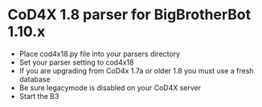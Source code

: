 # CoD4X 1.8 parser for BigBrotherBot 1.10.x

* Place cod4x18.py file into your parsers directory
* Set your parser setting to cod4x18
* If you are upgrading from CoD4x 1.7a or older 1.8 you must use a fresh database
* Be sure legacymode is disabled on your CoD4X server
* Start the B3
